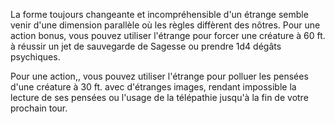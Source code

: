 La forme toujours changeante et incompréhensible d'un étrange semble venir d'une dimension parallèle où les règles diffèrent des nôtres. Pour une action bonus, vous pouvez utiliser l'étrange pour forcer une créature à 60 ft. à réussir un jet de sauvegarde de Sagesse ou prendre 1d4 dégâts psychiques.

Pour une action,, vous pouvez utiliser l'étrange pour polluer les pensées d'une créature à 30 ft. avec d'étranges images, rendant impossible la lecture de ses pensées ou l'usage de la télépathie jusqu'à la fin de votre prochain tour.
